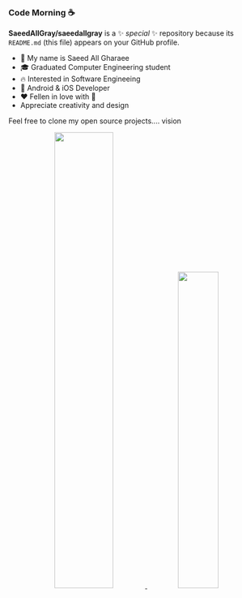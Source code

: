 ### Code Morning ☕️


**SaeedAllGray/saeedallgray** is a ✨ _special_ ✨ repository because its `README.md` (this file) appears on your GitHub profile.


- 🪪 My name is Saeed All Gharaee
- 🎓 Graduated Computer Engineering student
- 🔥 Interested in Software Engineeing
- 📱 Android & iOS Developer
- ❤️ Fellen in love with  
- Appreciate creativity and design

Feel free to clone my open source projects.... vision

<p align="center">
<!-- Taken from https://github.com/anuraghazra/github-readme-stats -->
    <a href="#">
        <img
            width="48%"
            src="https://github-readme-stats.vercel.app/api?username=saeedallgray&theme=tokyonight&count_private=true&show_icons=true&disable_animations=true&include_all_commits=true"
        />
    </a>
    <a href="#">
        <img
            width="40%"
            src="https://github-readme-stats.vercel.app/api/top-langs/?username=saeedallgray&layout=compact&include_all_commits=true&show_icons=true&theme=tokyonight&custom_title=Most+Used+Languages"
        />
        </a>
</p>
